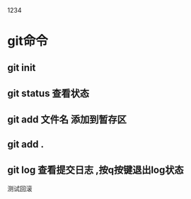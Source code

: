 1234

# git命令

## git init

## git status 查看状态

## git add 文件名 添加到暂存区

## git add .

## git log 查看提交日志 ,按q按键退出log状态

测试回滚
